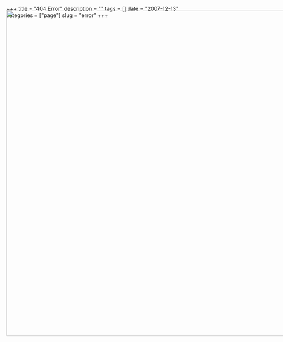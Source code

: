 +++
title = "404 Error"
description = ""
tags = []
date = "2007-12-13"
categories = ["page"]
slug = "error"
+++

<article class="entry page 404 error">
  <div class="center marbot2 padbot2 clearfix">
  <map name="GraffleExport">
  	<area shape=poly coords="766,446,761,437,760,437,766,450,766,454,773,448,766,443,766,446" href="//konigi.com/contact/">
  	<area shape=circle coords="766,444,12" href="//konigi.com/contact/">
  	<area shape=rect coords="669,382,773,455" href="//konigi.com/contact/">
  	<area shape=poly coords="758,701,753,692,752,692,758,705,758,708,766,703,758,698,758,701" href="//konigi.com/tools/graph-paper/">
  	<area shape=circle coords="758,699,12" href="//konigi.com/tools/graph-paper/">
  	<area shape=rect coords="653,633,757,706" href="//konigi.com/tools/graph-paper/">
  	<area shape=poly coords="623,701,618,692,617,692,623,705,623,708,631,703,623,698,623,701" href="//konigi.com/tools/sketchbooks-diy">
  	<area shape=poly coords="632,690,614,690,614,708,632,708,632,690" href="//konigi.com/tools/sketchbooks-diy">
  	<area shape=rect coords="521,633,625,706" href="//konigi.com/tools/sketchbooks-diy">
  	<area shape=poly coords="495,701,490,692,489,692,495,705,495,708,503,703,495,698,495,701" href="//konigi.com/tools/balsamiq-ux-template">
  	<area shape=poly coords="504,690,486,690,486,708,504,708,504,690" href="//konigi.com/tools/balsamiq-ux-template">
  	<area shape=rect coords="395,633,500,706" href="//konigi.com/tools/balsamiq-ux-template">
  	<area shape=poly coords="369,701,364,692,363,692,369,705,369,708,376,703,369,698,369,701" href="//konigi.com/tools/omnigraffle-ux-template">
  	<area shape=poly coords="378,690,360,690,360,708,378,708,378,690" href="//konigi.com/tools/omnigraffle-ux-template">
  	<area shape=rect coords="271,633,375,706" href="//konigi.com/tools/omnigraffle-ux-template">
  	<area shape=poly coords="239,701,233,692,232,692,239,705,239,708,246,703,239,698,239,701" href="//konigi.com/tools/omnigraffle-wireframe-stencils">
  	<area shape=circle coords="238,699,12" href="//konigi.com/tools/omnigraffle-wireframe-stencils">
  	<area shape=rect coords="138,633,243,706" href="//konigi.com/tools/omnigraffle-wireframe-stencils">
  	<area shape=poly coords="366,452,360,444,360,443,366,457,366,460,373,455,366,450,366,452" href="//konigi.com/">
  	<area shape=circle coords="365,451,12" href="//konigi.com/">
  	<area shape=rect coords="266,385,370,458" href="//konigi.com/">
  	<area shape=poly coords="101,452,96,444,95,443,101,457,101,460,108,455,101,450,101,452" href="//konigi.com/tags/">
  	<area shape=poly coords="109,442,92,442,92,460,109,460,109,442" href="//konigi.com/tags/">
  	<area shape=rect coords="2,385,107,458" href="//konigi.com/tags/">
  	<area shape=poly coords="232,452,227,443,226,443,232,456,232,459,239,454,232,449,232,452" href="//konigi.com/search/">
  	<area shape=poly coords="241,441,223,441,223,459,241,459,241,441" href="//konigi.com/search/">
  	<area shape=rect coords="132,385,237,458" href="//konigi.com/search/">
  </map>
  <img src="//media.konigi.com/img/error-page.png" usemap="#GraffleExport"  style="width:860px; max-width:860px; margin-top: -36px">
  </div>
</article>
<style>header, footer, h2 {display: none}</style>
